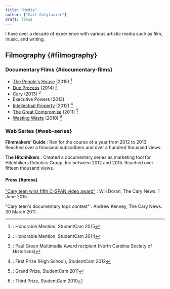 ```yaml
---
title: "Media"
author: ["Carl Colglazier"]
draft: false
---
```


I have over a decade of experience with various artistic media such as
film, music, and writing.


## Filmography {#filmography}


### Documentary Films {#documentary-films}

-   [The People's House](http://www.viddler.com/v/6805fb13) (2015)
    [^fn:1]
-   [Due Process](http://www.viddler.com/v/3e83e938) (2014)&nbsp;[^fn:2]
-   Cary (2013)&nbsp;[^fn:3]
-   Executive Powers (2013)
-   [Intellectual Property](https://www.youtube.com/watch?v=c%5FSvgFo71x0) (2012)&nbsp;[^fn:4]
-   [The Great Compromise](https://www.c-span.org/video/?298275-27/the-great-compromise)
    (2011)&nbsp;[^fn:5]
-   [Wasting  Waste](https://www.c-span.org/video/?292400-17/wasting-waste)
    (2010)&nbsp;[^fn:6]


### Web Series {#web-series}

**Filmmakers' Guide**
: Ran for the course of a year from 2012 to 2013. Reached over a thousand subscribers and over a hundred thousand views.

**The Hitchhikers**
: Created a documentary series as marketing tool for Hitchhikers
    Robotics Group, Inc between 2012 and 2015.  Reached over fifteen
    thousand views.


#### Press {#press}

["Cary teen wins fifth C-SPAN video award"](https://www.newsobserver.com/news/local/community/cary-news/article22811496.html)
: Will Doran, The Cary News. 1 June 2015.

"Cary teen's documentary tops contest"
: Andrew Kenney, The Cary News. 30 March 2011.

[^fn:1]: : Honorable Mention, StudentCam 2015
[^fn:2]: : Honorable Mention, StudentCam 2014
[^fn:3]: : Paul Green Multimedia Award recipient (North Carolina Society of Historians)
[^fn:4]: : First Prize (High School), StudentCam 2012
[^fn:5]: : Grand Prize, StudentCam 2011
[^fn:6]: : Third Prize, StudentCam 2010